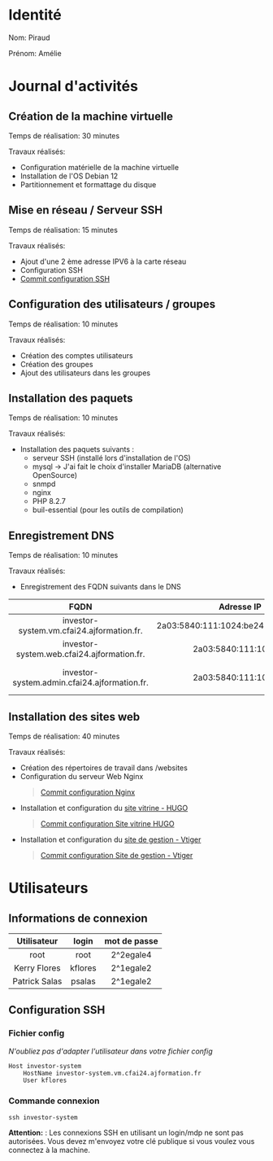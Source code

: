 # Identité 
Nom: Piraud

Prénom: Amélie 

# Journal d'activités
## Création de la machine virtuelle
Temps de réalisation: 30 minutes

Travaux réalisés:
- Configuration matérielle de la machine virtuelle
- Installation de l'OS Debian 12
- Partitionnement et formattage du disque 

## Mise en réseau / Serveur SSH
Temps de réalisation: 15 minutes

Travaux réalisés:
- Ajout d'une 2 ème adresse IPV6 à la carte réseau
- Configuration SSH
- [Commit configuration SSH](https://github.com/CFAI2024-CPLR/projet_web/commit/5d723b6086c09034182fca8c389db65cf3f64e09)

## Configuration des utilisateurs / groupes
Temps de réalisation: 10 minutes

Travaux réalisés:
- Création des comptes utilisateurs
- Création des groupes 
- Ajout des utilisateurs dans les groupes 

## Installation des paquets 
Temps de réalisation: 10 minutes

Travaux réalisés:
- Installation des paquets suivants : 
    - serveur SSH (installé lors d'installation de l'OS)
    - mysql -> J'ai fait le choix d'installer MariaDB (alternative OpenSource)
    - snmpd 
    - nginx
    - PHP 8.2.7
    - buil-essential (pour les outils de compilation)

## Enregistrement DNS
Temps de réalisation: 10 minutes

Travaux réalisés:
- Enregistrement des FQDN suivants dans le DNS

| FQDN |Adresse IP| Utilisation|
| :---: | :---: |  :---: |
|investor-system.vm.cfai24.ajformation.fr.|  2a03:5840:111:1024:be24:11ff:fe85:7f62 | Accès SSH 
|investor-system.web.cfai24.ajformation.fr.| 2a03:5840:111:1024::5 | Site web vitrine
|investor-system.admin.cfai24.ajformation.fr.| 2a03:5840:111:1024::5 | Site web de gestion

## Installation des sites web
Temps de réalisation: 40 minutes

Travaux réalisés:
- Création des répertoires de travail dans /websites
- Configuration du serveur Web Nginx
    > [Commit configuration Nginx](https://github.com/CFAI2024-CPLR/projet_web/commit/d6a5d4f26de6a8bd83486149f500e7beb1debe07)
- Installation et configuration du [site vitrine - HUGO](http://investor-system.web.cfai24.ajformation.fr) 
     > [Commit configuration Site vitrine HUGO](https://github.com/CFAI2024-CPLR/projet_web/commit/3b30a9f7dd7daa550cc06fe2f84e54177eeed82c)
- Installation et configuration du [site de gestion - Vtiger](http://http://investor-system.admin.cfai24.ajformation.fr)
    > [Commit configuration Site de gestion - Vtiger ](https://github.com/CFAI2024-CPLR/projet_web/commit/904da872b0e5d2f49371c126ee55b705833c081e)

# Utilisateurs
## Informations de connexion

| Utilisateur |login| mot de passe |
| :---: | :---: | :---: | 
|root| root | 2^2egale4 |
|Kerry Flores| kflores | 2^1egale2 |
|Patrick Salas| psalas | 2^1egale2 |

## Configuration SSH

### Fichier config

*N'oubliez pas d'adapter l'utilisateur dans votre fichier config*

```
Host investor-system
	HostName investor-system.vm.cfai24.ajformation.fr 
	User kflores
```
### Commande connexion 

```
ssh investor-system
```

**Attention:** : Les connexions SSH en utilisant un login/mdp ne sont pas autorisées. Vous devez m'envoyez votre clé publique si vous voulez vous connectez à la machine.




